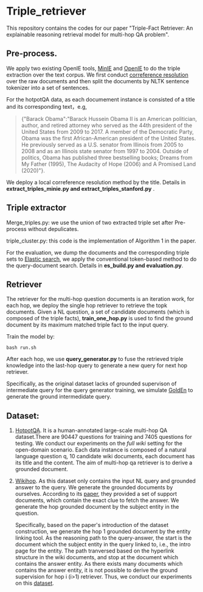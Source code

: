 # Triple_retriever

This repository contains the codes for our paper "Triple-Fact Retriever: An explainable reasoning retrieval model for multi-hop QA problem".

## Pre-process. 
  
  We apply two existing OpenIE tools, [MinIE](https://github.com/uma-pi1/minie#minie-open-information-extraction-system) and [OpenIE]( https://stanfordnlp.github.io/CoreNLP/openie.html) to do the triple extraction over the text corpus. We first conduct [correference resolution](https://github.com/huggingface/neuralcoref) over the raw documents and then split the documents by NLTK sentence tokenizer into a set of sentences.
  
  For the hotpotQA data, as each documement instance is consisted of a title and its corresponding text，e.g, 
  >{"Barack Obama":"Barack Hussein Obama II is an American politician, author, and retired attorney who served as the 44th president of the United States from 2009 to 2017. A member of the Democratic Party, Obama was the first African-American president of the United States. He previously served as a U.S. senator from Illinois from 2005 to 2008 and as an Illinois state senator from 1997 to 2004. Outside of politics, Obama has published three bestselling books; Dreams from My Father (1995), The Audacity of Hope (2006) and A Promised Land (2020)"}.
  
  We deploy a local correference resolution method by the title. Details in **extract_triples_minie.py and extract_triples_stanford.py** .

## Triple extractor

   Merge_triples.py: we use the union of two extracted triple set after Pre-process without depulicates.

   triple_cluster.py: this code is the implementation of Algorithm 1 in the paper.
   
   For the evaluation, we dump the documents and the corresponding triple sets to [Elastic search](https://www.elastic.co/guide/en/elasticsearch/reference/7.15/install-elasticsearch.html), we apply the conventional token-based method to do the query-document search. 
   Details in **es_build.py and evaluation.py**.

## Retriever
   
   The retriever for the multi-hop question documents is an iteration work, for each hop, we deploy the single hop retriever to retrieve the topk documents. Given a NL question, a set of candidate documents (which is composed of the triple facts), **train_one_hop.py** is used to find the ground document by its maximum matched triple fact to the input query.
   
   Train the model by:
   
   `bash run.sh`
   
   After each hop, we use **query_generator.py** to fuse the retrieved triple knowledge into the last-hop query to generate a new query for next hop retriever.
    
   Specifically, as the original dataset lacks of grounded supervison of intermediate query for the query generator training, we simulate [GoldEn](https://github.com/qipeng/golden-retriever) to generate the ground intermedidate query. 

## Dataset:
1. [HotpotQA](https://hotpotqa.github.io/). It is a human-annotated large-scale multi-hop QA dataset.There are 90447 questions for training and 7405 questions for testing. We conduct our experiments on the *full wiki* setting for the open-domain scenario. Each data instance is composed of a natural language question q, 10 candidate wiki documents, each document has its title and the content. The aim of multi-hop qa retriever is to derive a grounded document.
2. [Wikihop](https://qangaroo.cs.ucl.ac.uk/).
   As this dataset only contains the input NL query and grounded answer to the query. We generate the grounded documents by ourselves. According to its [paper](https://transacl.org/ojs/index.php/tacl/article/viewFile/1325/299), they provided a set of support documents, which contain the exact clue to fetch the answer. We generate the hop grounded document by the subject entity in the question.
   
    Specifically, based on the paper's introduction of the dataset construction, we generate the hop 1 grounded document by the entity linking tool. As the reasoning path to the query-answer, the start is the document which the subject entity in the query linked to, i.e., the intro page for the entity. The path tranversed based on the hyperlink structure in the wiki documents, and stop at the document which contains the answer entity. As there exists many documents which contains the answer entity, it is not possible to derive the ground supervision for hop i (i>1) retriever. Thus, we conduct our experiments on this [dataset](https://drive.google.com/drive/folders/1eDxVwc7BGPcYYXHSRyf2UuR2mUZm1OXz?usp=sharing).
  
    
